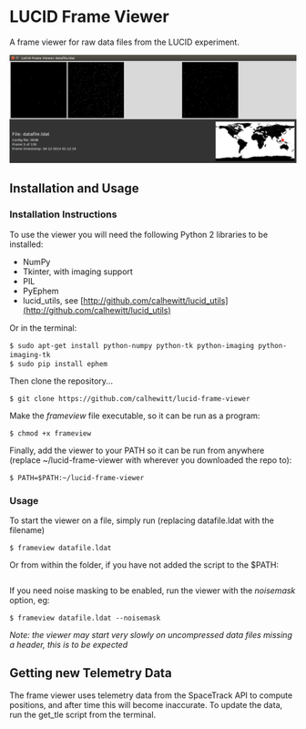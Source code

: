 # LUCID Frame Viewer

A frame viewer for raw data files from the LUCID experiment.

![screenshot](img/screenshot.png)

## Installation and Usage

### Installation Instructions

To use the viewer you will need the following Python 2 libraries to be installed:

* NumPy
* Tkinter, with imaging support
* PIL
* PyEphem
* lucid_utils, see [http://github.com/calhewitt/lucid_utils](http://github.com/calhewitt/lucid_utils)

Or in the terminal:

```
$ sudo apt-get install python-numpy python-tk python-imaging python-imaging-tk
$ sudo pip install ephem
```

Then clone the repository...

```
$ git clone https://github.com/calhewitt/lucid-frame-viewer
```

Make the *frameview* file executable, so it can be run as a program:

```
$ chmod +x frameview
```

Finally, add the viewer to your PATH so it can be run from anywhere (replace ~/lucid-frame-viewer with wherever you downloaded the repo to):

```
$ PATH=$PATH:~/lucid-frame-viewer
```

### Usage

To start the viewer on a file, simply run (replacing datafile.ldat with the filename)

```
$ frameview datafile.ldat
```

Or from within the folder, if you have not added the script to the $PATH:

``` $./frameview datafile.ldat
```

If you need noise masking to be enabled, run the viewer with the *noisemask* option, eg:

```
$ frameview datafile.ldat --noisemask
```

*Note: the viewer may start very slowly on uncompressed data files missing a header, this is to be expected*

## Getting new Telemetry Data

The frame viewer uses telemetry data from the SpaceTrack API to compute positions, and after time this will become inaccurate. To update the data, run the get_tle script from the terminal.
